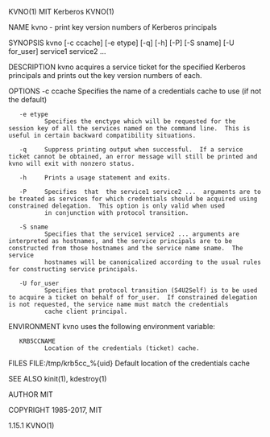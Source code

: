 KVNO(1)                                                                                          MIT Kerberos                                                                                         KVNO(1)



NAME
       kvno - print key version numbers of Kerberos principals

SYNOPSIS
       kvno [-c ccache] [-e etype] [-q] [-h] [-P] [-S sname] [-U for_user] service1 service2 ...

DESCRIPTION
       kvno acquires a service ticket for the specified Kerberos principals and prints out the key version numbers of each.

OPTIONS
       -c ccache
              Specifies the name of a credentials cache to use (if not the default)

       -e etype
              Specifies the enctype which will be requested for the session key of all the services named on the command line.  This is useful in certain backward compatibility situations.

       -q     Suppress printing output when successful.  If a service ticket cannot be obtained, an error message will still be printed and kvno will exit with nonzero status.

       -h     Prints a usage statement and exits.

       -P     Specifies  that  the service1 service2 ...  arguments are to be treated as services for which credentials should be acquired using constrained delegation.  This option is only valid when used
              in conjunction with protocol transition.

       -S sname
              Specifies that the service1 service2 ... arguments are interpreted as hostnames, and the service principals are to be constructed from those hostnames and the service name sname.  The service
              hostnames will be canonicalized according to the usual rules for constructing service principals.

       -U for_user
              Specifies that protocol transition (S4U2Self) is to be used to acquire a ticket on behalf of for_user.  If constrained delegation is not requested, the service name must match the credentials
              cache client principal.

ENVIRONMENT
       kvno uses the following environment variable:

       KRB5CCNAME
              Location of the credentials (ticket) cache.

FILES
       FILE:/tmp/krb5cc_%{uid}
              Default location of the credentials cache

SEE ALSO
       kinit(1), kdestroy(1)

AUTHOR
       MIT

COPYRIGHT
       1985-2017, MIT




1.15.1                                                                                                                                                                                                KVNO(1)
